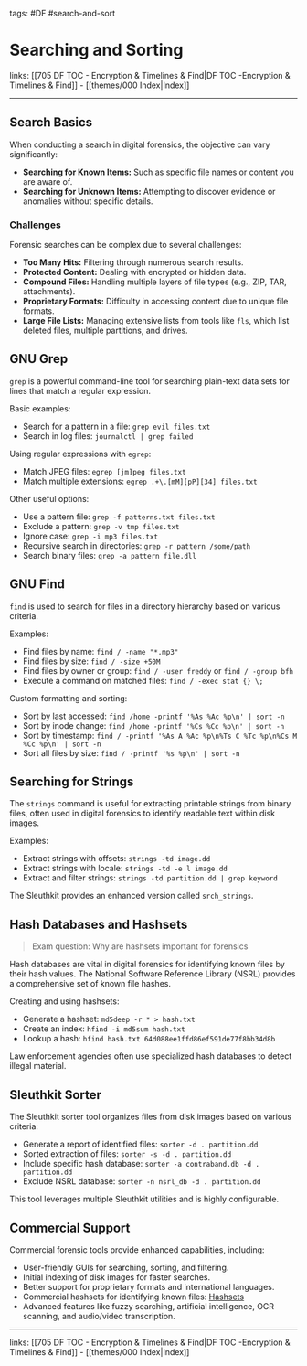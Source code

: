 tags: #DF #search-and-sort
 
# Searching and Sorting

links: [[705 DF TOC - Encryption & Timelines & Find|DF TOC -Encryption & Timelines & Find]] - [[themes/000 Index|Index]]

---

## Search Basics

When conducting a search in digital forensics, the objective can vary significantly:

- **Searching for Known Items:** Such as specific file names or content you are aware of.
- **Searching for Unknown Items:** Attempting to discover evidence or anomalies without specific details.

### Challenges

Forensic searches can be complex due to several challenges:

- **Too Many Hits:** Filtering through numerous search results.
- **Protected Content:** Dealing with encrypted or hidden data.
- **Compound Files:** Handling multiple layers of file types (e.g., ZIP, TAR, attachments).
- **Proprietary Formats:** Difficulty in accessing content due to unique file formats.
- **Large File Lists:** Managing extensive lists from tools like `fls`, which list deleted files, multiple partitions, and drives.

## GNU Grep

`grep` is a powerful command-line tool for searching plain-text data sets for lines that match a regular expression.

Basic examples:

- Search for a pattern in a file: `grep evil files.txt`
- Search in log files: `journalctl | grep failed`

Using regular expressions with `egrep`:

- Match JPEG files: `egrep [jm]peg files.txt`
- Match multiple extensions: `egrep .+\.[mM][pP][34] files.txt`

Other useful options:

- Use a pattern file: `grep -f patterns.txt files.txt`
- Exclude a pattern: `grep -v tmp files.txt`
- Ignore case: `grep -i mp3 files.txt`
- Recursive search in directories: `grep -r pattern /some/path`
- Search binary files: `grep -a pattern file.dll`

## GNU Find

`find` is used to search for files in a directory hierarchy based on various criteria.

Examples:

- Find files by name: `find / -name "*.mp3"`
- Find files by size: `find / -size +50M`
- Find files by owner or group: `find / -user freddy` or `find / -group bfh`
- Execute a command on matched files: `find / -exec stat {} \;`

Custom formatting and sorting:

- Sort by last accessed: `find /home -printf '%As %Ac %p\n' | sort -n`
- Sort by inode change: `find /home -printf '%Cs %Cc %p\n' | sort -n`
- Sort by timestamp: `find / -printf '%As A %Ac %p\n%Ts C %Tc %p\n%Cs M %Cc %p\n' | sort -n`
- Sort all files by size: `find / -printf '%s %p\n' | sort -n`

## Searching for Strings

The `strings` command is useful for extracting printable strings from binary files, often used in digital forensics to identify readable text within disk images.

Examples:

- Extract strings with offsets: `strings -td image.dd`
- Extract strings with locale: `strings -td -e l image.dd`
- Extract and filter strings: `strings -td partition.dd | grep keyword`

The Sleuthkit provides an enhanced version called `srch_strings`.

## Hash Databases and Hashsets

> Exam question: Why are hashsets important for forensics

Hash databases are vital in digital forensics for identifying known files by their hash values. The National Software Reference Library (NSRL) provides a comprehensive set of known file hashes.

Creating and using hashsets:

- Generate a hashset: `md5deep -r * > hash.txt`
- Create an index: `hfind -i md5sum hash.txt`
- Lookup a hash: `hfind hash.txt 64d088ee1ffd86ef591de77f8bb34d8b`

Law enforcement agencies often use specialized hash databases to detect illegal material.

## Sleuthkit Sorter

The Sleuthkit sorter tool organizes files from disk images based on various criteria:

- Generate a report of identified files: `sorter -d . partition.dd`
- Sorted extraction of files: `sorter -s -d . partition.dd`
- Include specific hash database: `sorter -a contraband.db -d . partition.dd`
- Exclude NSRL database: `sorter -n nsrl_db -d . partition.dd`

This tool leverages multiple Sleuthkit utilities and is highly configurable.

## Commercial Support

Commercial forensic tools provide enhanced capabilities, including:

- User-friendly GUIs for searching, sorting, and filtering.
- Initial indexing of disk images for faster searches.
- Better support for proprietary formats and international languages.
- Commercial hashsets for identifying known files: [Hashsets](https://www.hashsets.com/)
- Advanced features like fuzzy searching, artificial intelligence, OCR scanning, and audio/video transcription.

---

links: [[705 DF TOC - Encryption & Timelines & Find|DF TOC -Encryption & Timelines & Find]] - [[themes/000 Index|Index]]